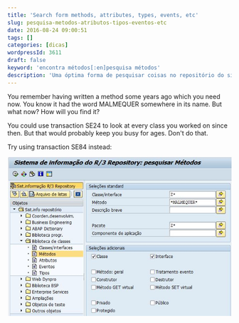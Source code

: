 ```yaml
---
title: 'Search form methods, attributes, types, events, etc'
slug: pesquisa-metodos-atributos-tipos-eventos-etc
date: 2016-08-24 09:00:51
tags: []
categories: [dicas]
wordpressId: 3611
draft: false
keyword: 'encontra métodos[:en]pesquisa métodos'
description: 'Uma óptima forma de pesquisar coisas no repositório do sistema de informação do SAP que te pode ajudar a poupar imenso tempo{:en}Uma '
---
```

You remember having written a method some years ago which you need now. You know it had the word MALMEQUER somewhere in its name. But what now? How will you find it?

You could use transaction SE24 to look at every class you worked on since then. But that would probably keep you busy for ages. Don't do that.

Try using transaction SE84 instead:

[![Transaction SE84][1]][1]

   [1]: images/se84.jpg
